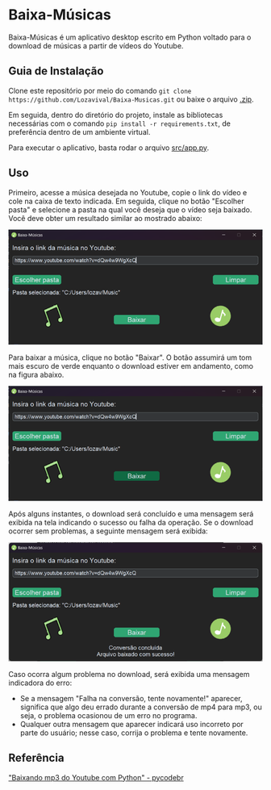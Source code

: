 # Baixa-Músicas

Baixa-Músicas é um aplicativo desktop escrito em Python voltado para o download de músicas a partir de vídeos do Youtube.

## Guia de Instalação

Clone este repositório por meio do comando `git clone https://github.com/Lozavival/Baixa-Musicas.git` ou baixe o arquivo [.zip]().

Em seguida, dentro do diretório do projeto, instale as bibliotecas necessárias com o comando `pip install -r requirements.txt`, de preferência dentro de um ambiente virtual.

Para executar o aplicativo, basta rodar o arquivo [src/app.py](src/app.py).

## Uso

Primeiro, acesse a música desejada no Youtube, copie o link do vídeo e cole na caixa de texto indicada. Em seguida, clique no botão "Escolher pasta" e selecione a pasta na qual você deseja que o vídeo seja baixado. Você deve obter um resultado similar ao mostrado abaixo:

![Aplicativo com link da música inserido e pasta selecionada](assets/link-e-pasta.png)

Para baixar a música, clique no botão "Baixar". O botão assumirá um tom mais escuro de verde enquanto o download estiver em andamento, como na figura abaixo.

![Download em andamento](assets/download.png)

Após alguns instantes, o download será concluído e uma mensagem será exibida na tela indicando o sucesso ou falha da operação. Se o download ocorrer sem problemas, a seguinte mensagem será exibida: 

![Download concluído](assets/sucesso.png)

Caso ocorra algum problema no download, será exibida uma mensagem indicadora do erro:
- Se a mensagem "Falha na conversão, tente novamente!" aparecer, significa que algo deu errado durante a conversão de mp4 para mp3, ou seja, o problema ocasionou de um erro no programa.
- Qualquer outra mensagem que aparecer indicará uso incorreto por parte do usuário; nesse caso, corrija o problema e tente novamente.

## Referência

["Baixando mp3 do Youtube com Python" - pycodebr](https://www.instagram.com/p/ChPoH-OsUoV/?igshid=MDJmNzVkMjY%3D)
